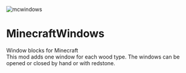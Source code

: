 ![mcwindows](https://github.com/mpascoli/MinecraftWindows/assets/44542304/c31c1ac7-7988-4889-af9a-e787f0b16534)


# MinecraftWindows
Window blocks for Minecraft<br>
This mod adds one window for each wood type. The windows can be opened or closed by hand or with redstone.

